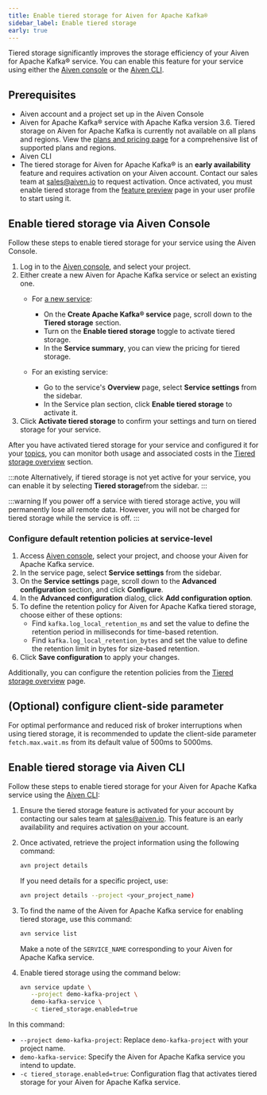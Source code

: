 ```yaml
---
title: Enable tiered storage for Aiven for Apache Kafka®
sidebar_label: Enable tiered storage
early: true
---
```


Tiered storage significantly improves the storage efficiency of your
Aiven for Apache Kafka® service. You can enable this feature for your
service using either the [Aiven console](https://console.aiven.io/) or
the [Aiven CLI](/docs/tools/cli).

## Prerequisites

-   Aiven account and a project set up in the Aiven Console
-   Aiven for Apache Kafka® service with Apache Kafka version 3.6.
    Tiered storage on Aiven for Apache Kafka is currently not available
    on all plans and regions. View the [plans and pricing
    page](https://aiven.io/pricing?product=kafka) for a comprehensive
    list of supported plans and regions.
-   Aiven CLI
-   The tiered storage for Aiven for Apache Kafka® is an **early availability**
feature and requires activation on your Aiven account. Contact our sales team
at sales@aiven.io to request activation. Once activated, you must
enable tiered storage from the [feature preview](/docs/platform/howto/feature-preview)
page in your user profile to start using it.


## Enable tiered storage via Aiven Console

Follow these steps to enable tiered storage for your service using the
Aiven Console.

1. Log in to the [Aiven console](https://console.aiven.io/), and select
    your project.
1. Either create a new Aiven for Apache Kafka service or select an
    existing one.
    -   For
        [a new service](/docs/platform/howto/create_new_service):

        -  On the **Create Apache Kafka® service** page, scroll down to
            the **Tiered storage** section.
        -  Turn on the **Enable tiered storage** toggle to activate
            tiered storage.
        -  In the **Service summary**, you can view the pricing for
            tiered storage.
    -   For an existing service:
        -  Go to the service's **Overview** page, select **Service
            settings** from the sidebar.
        -  In the Service plan section, click **Enable tiered storage**
            to activate it.
1.  Click **Activate tiered storage** to confirm your settings and turn
    on tiered storage for your service.

After you have activated tiered storage for your service and configured it for your
[topics](/docs/products/kafka/howto/configure-topic-tiered-storage), you can monitor both
usage and associated costs in the
[Tiered storage overview](/docs/products/kafka/howto/tiered-storage-overview-page) section.

:::note
Alternatively, if tiered storage is not yet active for your service,
you can enable it by selecting **Tiered storage**from the sidebar.
:::

:::warning
If you power off a service with tiered storage active, you will
permanently lose all remote data. However, you will not be charged for
tiered storage while the service is off.
:::

### Configure default retention policies at service-level

1.  Access [Aiven console](https://console.aiven.io/), select your
    project, and choose your Aiven for Apache Kafka service.
1.  In the service page, select **Service settings** from the sidebar.
1.  On the **Service settings** page, scroll down to the **Advanced
    configuration** section, and click **Configure**.
1.  In the **Advanced configuration** dialog, click **Add configuration
    option**.
1.  To define the retention policy for Aiven for Apache Kafka tiered
    storage, choose either of these options:
    -   Find `kafka.log_local_retention_ms` and set the value to define
        the retention period in milliseconds for time-based retention.
    -   Find `kafka.log_local_retention_bytes` and set the value to
        define the retention limit in bytes for size-based retention.
1.  Click **Save configuration** to apply your changes.

Additionally, you can configure the retention policies from the
[Tiered storage overview](/docs/products/kafka/howto/tiered-storage-overview-page#modify-retention-polices) page.

## (Optional) configure client-side parameter

For optimal performance and reduced risk of broker interruptions when
using tiered storage, it is recommended to update the client-side
parameter `fetch.max.wait.ms` from its default value of 500ms to 5000ms.

## Enable tiered storage via Aiven CLI

Follow these steps to enable tiered storage for your Aiven for Apache
Kafka service using the [Aiven CLI](/docs/tools/cli):

1. Ensure the tiered storage feature is activated for your account by contacting our sales
team at sales@aiven.io. This feature is an early availability and requires
activation on your account.

1.  Once activated, retrieve the project information using the following command:

    ``` bash
    avn project details
    ```

    If you need details for a specific project, use:

    ``` bash
    avn project details --project <your_project_name)
    ```

1.  To find the name of the Aiven for Apache Kafka service for enabling tiered storage,
use this command:

    ``` bash
    avn service list
    ```

    Make a note of the `SERVICE_NAME` corresponding to your Aiven for
    Apache Kafka service.

1.  Enable tiered storage using the command below:

    ``` bash
    avn service update \
       --project demo-kafka-project \
       demo-kafka-service \
       -c tiered_storage.enabled=true
    ```

In this command:

-   `--project demo-kafka-project`: Replace `demo-kafka-project` with
    your project name.
-   `demo-kafka-service`: Specify the Aiven for Apache Kafka service you
    intend to update.
-   `-c tiered_storage.enabled=true`: Configuration flag that activates
    tiered storage for your Aiven for Apache Kafka service.
